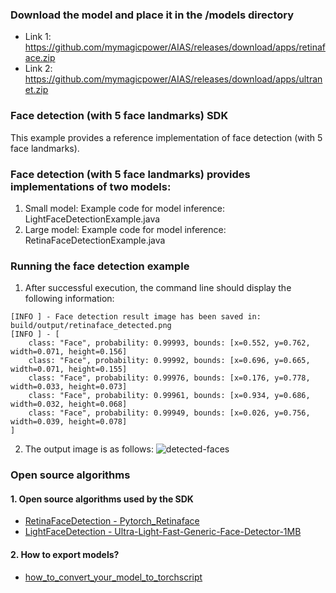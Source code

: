 
### Download the model and place it in the /models directory
- Link 1: https://github.com/mymagicpower/AIAS/releases/download/apps/retinaface.zip
- Link 2: https://github.com/mymagicpower/AIAS/releases/download/apps/ultranet.zip

### Face detection (with 5 face landmarks) SDK
This example provides a reference implementation of face detection (with 5 face landmarks).

### Face detection (with 5 face landmarks) provides implementations of two models:

1. Small model:
   Example code for model inference: LightFaceDetectionExample.java
2. Large model:
   Example code for model inference: RetinaFaceDetectionExample.java


### Running the face detection example

1. After successful execution, the command line should display the following information:

```text
[INFO ] - Face detection result image has been saved in: build/output/retinaface_detected.png
[INFO ] - [
	class: "Face", probability: 0.99993, bounds: [x=0.552, y=0.762, width=0.071, height=0.156]
	class: "Face", probability: 0.99992, bounds: [x=0.696, y=0.665, width=0.071, height=0.155]
	class: "Face", probability: 0.99976, bounds: [x=0.176, y=0.778, width=0.033, height=0.073]
	class: "Face", probability: 0.99961, bounds: [x=0.934, y=0.686, width=0.032, height=0.068]
	class: "Face", probability: 0.99949, bounds: [x=0.026, y=0.756, width=0.039, height=0.078]
]
```
2. The output image is as follows:
![detected-faces](https://aias-home.oss-cn-beijing.aliyuncs.com/AIAS/face_sdk/images/retinaface_detected.png)

   
### Open source algorithms
#### 1. Open source algorithms used by the SDK
- [RetinaFaceDetection - Pytorch_Retinaface](https://github.com/biubug6/Pytorch_Retinaface)
- [LightFaceDetection - Ultra-Light-Fast-Generic-Face-Detector-1MB](https://github.com/Linzaer/Ultra-Light-Fast-Generic-Face-Detector-1MB)


#### 2. How to export models?
- [how_to_convert_your_model_to_torchscript](http://docs.djl.ai/docs/pytorch/how_to_convert_your_model_to_torchscript.html)

